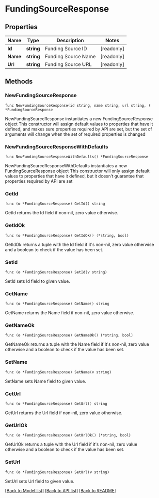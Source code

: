 # FundingSourceResponse

## Properties

Name | Type | Description | Notes
------------ | ------------- | ------------- | -------------
**Id** | **string** | Funding Source ID | [readonly] 
**Name** | **string** | Funding Source Name | [readonly] 
**Url** | **string** | Funding Source URL | [readonly] 

## Methods

### NewFundingSourceResponse

`func NewFundingSourceResponse(id string, name string, url string, ) *FundingSourceResponse`

NewFundingSourceResponse instantiates a new FundingSourceResponse object
This constructor will assign default values to properties that have it defined,
and makes sure properties required by API are set, but the set of arguments
will change when the set of required properties is changed

### NewFundingSourceResponseWithDefaults

`func NewFundingSourceResponseWithDefaults() *FundingSourceResponse`

NewFundingSourceResponseWithDefaults instantiates a new FundingSourceResponse object
This constructor will only assign default values to properties that have it defined,
but it doesn't guarantee that properties required by API are set

### GetId

`func (o *FundingSourceResponse) GetId() string`

GetId returns the Id field if non-nil, zero value otherwise.

### GetIdOk

`func (o *FundingSourceResponse) GetIdOk() (*string, bool)`

GetIdOk returns a tuple with the Id field if it's non-nil, zero value otherwise
and a boolean to check if the value has been set.

### SetId

`func (o *FundingSourceResponse) SetId(v string)`

SetId sets Id field to given value.


### GetName

`func (o *FundingSourceResponse) GetName() string`

GetName returns the Name field if non-nil, zero value otherwise.

### GetNameOk

`func (o *FundingSourceResponse) GetNameOk() (*string, bool)`

GetNameOk returns a tuple with the Name field if it's non-nil, zero value otherwise
and a boolean to check if the value has been set.

### SetName

`func (o *FundingSourceResponse) SetName(v string)`

SetName sets Name field to given value.


### GetUrl

`func (o *FundingSourceResponse) GetUrl() string`

GetUrl returns the Url field if non-nil, zero value otherwise.

### GetUrlOk

`func (o *FundingSourceResponse) GetUrlOk() (*string, bool)`

GetUrlOk returns a tuple with the Url field if it's non-nil, zero value otherwise
and a boolean to check if the value has been set.

### SetUrl

`func (o *FundingSourceResponse) SetUrl(v string)`

SetUrl sets Url field to given value.



[[Back to Model list]](../../README.md#documentation-for-models) [[Back to API list]](../../README.md#documentation-for-api-endpoints) [[Back to README]](../../README.md)


